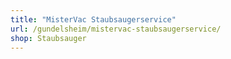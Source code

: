 ```yaml
---
title: "MisterVac Staubsaugerservice"
url: /gundelsheim/mistervac-staubsaugerservice/
shop: Staubsauger
---
```

